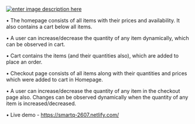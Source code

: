 [![enter image description here][1]][1]


  [1]: https://i.stack.imgur.com/HXwya.png
  
  
• The homepage consists of all items with their prices and availability. It also contains a cart below all items.

• A user can increase/decrease the quantity of any item dynamically, which can be observed in cart.

• Cart contains the items (and their quantities also), which are added to place an order.

• Checkout page consists of all items along with their quantities and prices which were added to cart in Homepage.

• A user can increase/decrease the quantity of any item in the checkout page also. Changes can be observed dynamically when the quantity of any item is increased/decreased.

• Live demo - https://smartq-2607.netlify.com/
